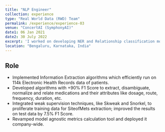 ```yaml
---
title: "NLP Engineer"
collection: experience
type: "Real World Data (RWD) Team"
permalink: /experience/experience-03
venue: "ConcertAI (SymphonyAI)"
date1: 06 Jan 2021
date2: 30 July 2022
excerpt: 'I worked on developing NER and Relationship classification models on EHR data to better assess patients fit for clinical trials.'
location: "Bengaluru, Karnataka, India"
---
```


## Role
- Implemented Information Extraction algorithms which efficiently run on 114k Electronic Health Records data of patients.
- Developed algorithms with +90% F1 Score to extract, disambiguate, normalize and relate medications and their attributes like dosage, route, frequency, duration, etc.
- Integrated weak supervision techniques, like Skweak and Snorkel, to proliferate training data for SiteofMets extraction; improved the results on test data by 7.5% F1 Score.
- Revamped model agnostic metrics calculation tool and deployed it company-wide.


<!-- 
Heading 1
======

Heading 2
======

Heading 3
====== -->
